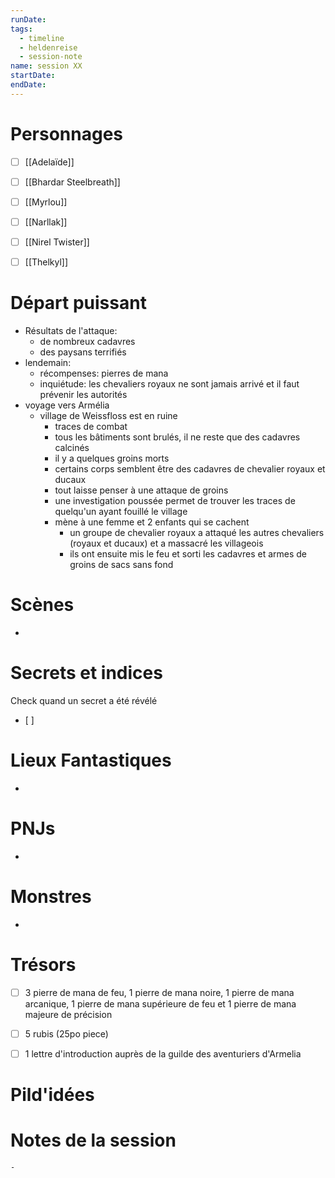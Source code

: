 ```yaml
---
runDate: 
tags:
  - timeline
  - heldenreise
  - session-note
name: session XX
startDate: 
endDate:
---
```



# Personnages
- [ ] [[Adelaïde]]
- [ ] [[Bhardar Steelbreath]]
- [ ] [[Myrlou]]
- [ ] [[Narllak]]
- [ ] [[Nirel Twister]]
- [ ] [[Thelkyl]]



# Départ puissant
- Résultats de l'attaque:
	- de nombreux cadavres
	- des paysans terrifiés
- lendemain:
	- récompenses: pierres de mana 
	- inquiétude: les chevaliers royaux ne sont jamais arrivé et il faut prévenir les autorités
- voyage vers Armélia
	- village de Weissfloss est en ruine
		- traces de combat
		- tous les bâtiments sont brulés, il ne reste que des cadavres calcinés
		- il y a quelques groins morts
		- certains corps semblent être des cadavres de chevalier royaux et ducaux
		- tout laisse penser à une attaque de groins
		- une investigation poussée permet de trouver les traces de quelqu'un ayant fouillé le village
		- mène à une femme et 2 enfants qui se cachent
			- un groupe de chevalier royaux a attaqué les autres chevaliers (royaux et ducaux) et a massacré les villageois
			- ils ont ensuite mis le feu et sorti les cadavres et armes de groins de sacs sans fond

# Scènes
- 

# Secrets et indices
Check quand un secret a été révélé
- [ ] 

# Lieux Fantastiques
- 

# PNJs
- 

# Monstres
- 

# Trésors
- [ ] 3 pierre de mana de feu, 1 pierre de mana noire, 1 pierre de mana arcanique, 1 pierre de mana supérieure de feu et 1 pierre de mana majeure de précision
- [ ] 5 rubis (25po piece)
- [ ] 1 lettre d'introduction auprès de la guilde des aventuriers d'Armelia


# Pild'idées
> 

# Notes de la session

```
- 
```
